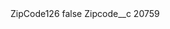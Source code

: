 <?xml version="1.0" encoding="UTF-8"?>
<CustomMetadata xmlns="http://soap.sforce.com/2006/04/metadata" xmlns:xsi="http://www.w3.org/2001/XMLSchema-instance" xmlns:xsd="http://www.w3.org/2001/XMLSchema">
    <label>ZipCode126</label>
    <protected>false</protected>
    <values>
        <field>Zipcode__c</field>
        <value xsi:type="xsd:string">20759</value>
    </values>
</CustomMetadata>
